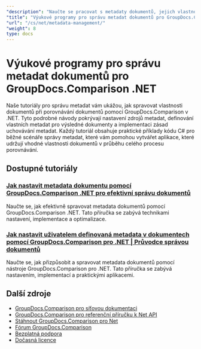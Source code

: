 ```yaml
---
"description": "Naučte se pracovat s metadaty dokumentů, jejich vlastnostmi a konfigurací metadat ve výsledcích porovnání pomocí nástroje GroupDocs.Comparison pro .NET."
"title": "Výukové programy pro správu metadat dokumentů pro GroupDocs.Comparison .NET"
"url": "/cs/net/metadata-management/"
"weight": 8
type: docs
---
```

# Výukové programy pro správu metadat dokumentů pro GroupDocs.Comparison .NET

Naše tutoriály pro správu metadat vám ukážou, jak spravovat vlastnosti dokumentů při porovnávání dokumentů pomocí GroupDocs.Comparison v .NET. Tyto podrobné návody pokrývají nastavení zdrojů metadat, definování vlastních metadat pro výsledné dokumenty a implementaci zásad uchovávání metadat. Každý tutoriál obsahuje praktické příklady kódu C# pro běžné scénáře správy metadat, které vám pomohou vytvářet aplikace, které udržují vhodné vlastnosti dokumentů v průběhu celého procesu porovnávání.

## Dostupné tutoriály

### [Jak nastavit metadata dokumentu pomocí GroupDocs.Comparison .NET pro efektivní správu dokumentů](./guide-groupdocs-comparison-net-metadata-setting/)
Naučte se, jak efektivně spravovat metadata dokumentů pomocí GroupDocs.Comparison .NET. Tato příručka se zabývá technikami nastavení, implementace a optimalizace.

### [Jak nastavit uživatelem definovaná metadata v dokumentech pomocí GroupDocs.Comparison pro .NET | Průvodce správou dokumentů](./set-user-defined-metadata-groupdocs-comparison-net/)
Naučte se, jak přizpůsobit a spravovat metadata dokumentů pomocí nástroje GroupDocs.Comparison pro .NET. Tato příručka se zabývá nastavením, implementací a praktickými aplikacemi.

## Další zdroje

- [GroupDocs.Comparison pro síťovou dokumentaci](https://docs.groupdocs.com/comparison/net/)
- [GroupDocs.Comparison pro referenční příručku k Net API](https://reference.groupdocs.com/comparison/net/)
- [Stáhnout GroupDocs.Comparison pro Net](https://releases.groupdocs.com/comparison/net/)
- [Fórum GroupDocs.Comparison](https://forum.groupdocs.com/c/comparison)
- [Bezplatná podpora](https://forum.groupdocs.com/)
- [Dočasná licence](https://purchase.groupdocs.com/temporary-license/)